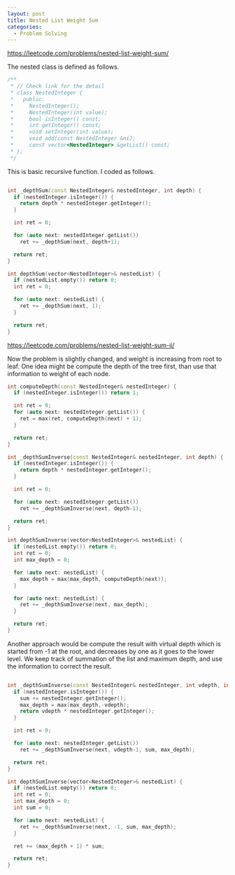```yaml
---
layout: post
title: Nested List Weight Sum
categories:
  - Problem Solving
---
```


<https://leetcode.com/problems/nested-list-weight-sum/>

The nested class is defined as follows.

```c++
/**
 * // Check link for the detail
 * class NestedInteger {
 *   public:
 *     NestedInteger();
 *     NestedInteger(int value);
 *     bool isInteger() const;
 *     int getInteger() const;
 *     void setInteger(int value);
 *     void add(const NestedInteger &ni);
 *     const vector<NestedInteger> &getList() const;
 * };
 */
```

This is basic recursive function. I coded as follows.

```c++

int _depthSum(const NestedInteger& nestedInteger, int depth) {
  if (nestedInteger.isInteger()) {
    return depth * nestedInteger.getInteger();
  }

  int ret = 0;

  for (auto next: nestedInteger.getList())
    ret += _depthSum(next, depth+1);

  return ret;
}

int depthSum(vector<NestedInteger>& nestedList) {
  if (nestedList.empty()) return 0;
  int ret = 0;

  for (auto next: nestedList) {
    ret += _depthSum(next, 1);
  }

  return ret;
}
```

<https://leetcode.com/problems/nested-list-weight-sum-ii/>

Now the problem is slightly changed, and weight is increasing from root to leaf. One idea might be compute the depth of the tree first, than use that information to weight of each node.

```c++
int computeDepth(const NestedInteger& nestedInteger) {
  if (nestedInteger.isInteger()) return 1;

  int ret = 0;
  for (auto next: nestedInteger.getList()) {
    ret = max(ret, computeDepth(next) + 1);
  }

  return ret;
}

int _depthSumInverse(const NestedInteger& nestedInteger, int depth) {
  if (nestedInteger.isInteger()) {
    return depth * nestedInteger.getInteger();
  }

  int ret = 0;

  for (auto next: nestedInteger.getList())
    ret += _depthSumInverse(next, depth-1);

  return ret;
}

int depthSumInverse(vector<NestedInteger>& nestedList) {
  if (nestedList.empty()) return 0;
  int ret = 0;
  int max_depth = 0;

  for (auto next: nestedList) {
    max_depth = max(max_depth, computeDepth(next));
  }

  for (auto next: nestedList) {
    ret += _depthSumInverse(next, max_depth);
  }

  return ret;
}
```

Another approach would be compute the result with virtual depth which is started from -1 at the root, and decreases by one as it goes to the lower level. We keep track of summation of the list and maximum depth, and use the information to correct the result.

```c++

int _depthSumInverse(const NestedInteger& nestedInteger, int vdepth, int& sum, int& max_depth) {
  if (nestedInteger.isInteger()) {
    sum += nestedInteger.getInteger();
    max_depth = max(max_depth,-vdepth);
    return vdepth * nestedInteger.getInteger();
  }

  int ret = 0;

  for (auto next: nestedInteger.getList())
    ret += _depthSumInverse(next, vdepth-1, sum, max_depth);

  return ret;
}

int depthSumInverse(vector<NestedInteger>& nestedList) {
  if (nestedList.empty()) return 0;
  int ret = 0;
  int max_depth = 0;
  int sum = 0;

  for (auto next: nestedList) {
    ret += _depthSumInverse(next, -1, sum, max_depth);
  }

  ret += (max_depth + 1) * sum;

  return ret;
}
```
